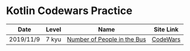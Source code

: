 # Kotlin Codewars Practice

|   Date    | Level |                                                                             Name                                                                             |                                    Site Link                                    |
| :-------: | :---: | :----------------------------------------------------------------------------------------------------------------------------------------------------------: | :-----------------------------------------------------------------------------: |
| 2019/11/9 | 7 kyu | [Number of People in the Bus](https://github.com/EternalPractice/Codewars-Practice/blob/master/Kotlin/%5B7kyu%5D%20Number%20of%20People%20in%20the%20Bus.kt) | [CodeWars](https://www.codewars.com/kata/5648b12ce68d9daa6b000099/train/kotlin) |
